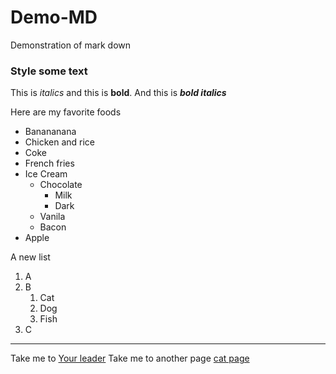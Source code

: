 # Demo-MD
Demonstration of mark down
### Style some text
This is *italics* and this is __bold__.
And this is ***bold italics***

Here are my favorite foods
* Banananana
* Chicken and rice
* Coke
* French fries
* Ice Cream
  * Chocolate
    * Milk
    * Dark
  * Vanila
  * Bacon
* Apple

A new list
1. A
13. B
    1. Cat
    2. Dog
    3. Fish
2. C

*********
Take me to [Your leader](https://www.whitehouse.gov)
Take me to another page [cat page](cat.md)

